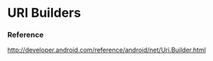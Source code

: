 # URI Builders


### Reference

http://developer.android.com/reference/android/net/Uri.Builder.html
